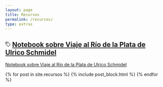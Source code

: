 ```yaml
---
layout: page
title: Recursos
permalink: /recursos/
type: extras
---
```



<!-- Recursos -->
<div class="container mx-auto px-2">
  <div class="py-1 mb-0 prose">
   <h2 class="h2 lh-condensed col-9 mb-2">
      <svg class="bi bi-tag" width="0.8em" height="0.8em" viewBox="0 0 16 16" fill="currentColor" xmlns="http://www.w3.org/2000/svg">
        <path fill-rule="evenodd" d="M.5 2A1.5 1.5 0 0 1 2 .5h4.586a1.5 1.5 0 0 1 1.06.44l7 7a1.5 1.5 0 0 1 0 2.12l-4.585 4.586a1.5 1.5 0 0 1-2.122 0l-7-7A1.5 1.5 0 0 1 .5 6.586V2zM2 1.5a.5.5 0 0 0-.5.5v4.586a.5.5 0 0 0 .146.353l7 7a.5.5 0 0 0 .708 0l4.585-4.585a.5.5 0 0 0 0-.708l-7-7a.5.5 0 0 0-.353-.146H2z"/>
        <path fill-rule="evenodd" d="M2.5 4.5a2 2 0 1 1 4 0 2 2 0 0 1-4 0zm2-1a1 1 0 1 0 0 2 1 1 0 0 0 0-2z"/>
      </svg> <a class="no-underline" title="Análisis textual estadístico" href="https://mybinder.org/v2/gh/rominicky/mineria-texto-python/fe49459262c5d9ba8b5daa5d72160c53ecb05b82?urlpath=lab%2Ftree%2Fulrich_exploraciones_textuales.ipynb" target="_blank">Notebook sobre Viaje al Río de la Plata de Ulrico Schmidel</a>
  </h2>
  <a class="h3 lh-condensed" href="https://mybinder.org/v2/gh/rominicky/mineria-texto-python/fe49459262c5d9ba8b5daa5d72160c53ecb05b82?urlpath=lab%2Ftree%2Fulrich_exploraciones_textuales.ipynb" target="_blank"><p>Notebook sobre Viaje al Río de la Plata de Ulrico Schmidel</p></a></div>

  {% for post in site.recursos %}
    {% include post_block.html %}
  {% endfor %}

</div><!-- End Recursos -->

